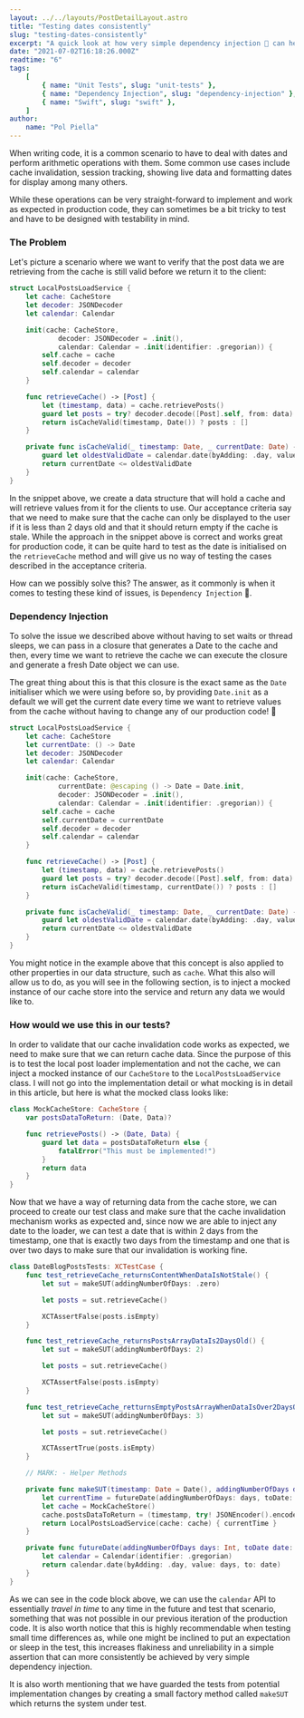```yaml
---
layout: ../../layouts/PostDetailLayout.astro
title: "Testing dates consistently"
slug: "testing-dates-consistently"
excerpt: "A quick look at how very simple dependency injection 💉 can help testing date differences using cache invalidation as an example."
date: "2021-07-02T16:18:26.000Z"
readtime: "6"
tags:
    [
        { name: "Unit Tests", slug: "unit-tests" },
        { name: "Dependency Injection", slug: "dependency-injection" },
        { name: "Swift", slug: "swift" },
    ]
author:
    name: "Pol Piella"
---
```


When writing code, it is a common scenario to have to deal with dates and perform arithmetic operations with them. Some common use cases include cache invalidation, session tracking, showing live data and formatting dates for display among many others.

While these operations can be very straight-forward to implement and work as expected in production code, they can sometimes be a bit tricky to test and have to be designed with testability in mind.

### The Problem

Let's picture a scenario where we want to verify that the post data we are retrieving from the cache is still valid before we return it to the client:

```swift
struct LocalPostsLoadService {
    let cache: CacheStore
    let decoder: JSONDecoder
    let calendar: Calendar

    init(cache: CacheStore,
            decoder: JSONDecoder = .init(),
            calendar: Calendar = .init(identifier: .gregorian)) {
        self.cache = cache
        self.decoder = decoder
        self.calendar = calendar
    }

    func retrieveCache() -> [Post] {
        let (timestamp, data) = cache.retrievePosts()
        guard let posts = try? decoder.decode([Post].self, from: data) else { return [] }
        return isCacheValid(timestamp, Date()) ? posts : []
    }

    private func isCacheValid(_ timestamp: Date, _ currentDate: Date) -> Bool {
        guard let oldestValidDate = calendar.date(byAdding: .day, value: 2, to: timestamp) else { return false }
        return currentDate <= oldestValidDate
    }
}
```

In the snippet above, we create a data structure that will hold a cache and will retrieve values from it for the clients to use. Our acceptance criteria say that we need to make sure that the cache can only be displayed to the user if it is less than 2 days old and that it should return empty if the cache is stale. While the approach in the snippet above is correct and works great for production code, it can be quite hard to test as the date is initialised on the `retrieveCache` method and will give us no way of testing the cases described in the acceptance criteria.

How can we possibly solve this? The answer, as it commonly is when it comes to testing these kind of issues, is `Dependency Injection` 💉.

### Dependency Injection

To solve the issue we described above without having to set waits or thread sleeps, we can pass in a closure that generates a Date to the cache and then, every time we want to retrieve the cache we can execute the closure and generate a fresh Date object we can use.

The great thing about this is that this closure is the exact same as the `Date` initialiser which we were using before so, by providing `Date.init` as a default we will get the current date every time we want to retrieve values from the cache without having to change any of our production code! 🎉

```swift
struct LocalPostsLoadService {
    let cache: CacheStore
    let currentDate: () -> Date
    let decoder: JSONDecoder
    let calendar: Calendar

    init(cache: CacheStore,
            currentDate: @escaping () -> Date = Date.init,
            decoder: JSONDecoder = .init(),
            calendar: Calendar = .init(identifier: .gregorian)) {
        self.cache = cache
        self.currentDate = currentDate
        self.decoder = decoder
        self.calendar = calendar
    }

    func retrieveCache() -> [Post] {
        let (timestamp, data) = cache.retrievePosts()
        guard let posts = try? decoder.decode([Post].self, from: data) else { return [] }
        return isCacheValid(timestamp, currentDate()) ? posts : []
    }

    private func isCacheValid(_ timestamp: Date, _ currentDate: Date) -> Bool {
        guard let oldestValidDate = calendar.date(byAdding: .day, value: 2, to: timestamp) else { return false }
        return currentDate <= oldestValidDate
    }
}
```

You might notice in the example above that this concept is also applied to other properties in our data structure, such as `cache`. What this also will allow us to do, as you will see in the following section, is to inject a mocked instance of our cache store into the service and return any data we would like to.

### How would we use this in our tests?

In order to validate that our cache invalidation code works as expected, we need to make sure that we can return cache data. Since the purpose of this is to test the local post loader implementation and not the cache, we can inject a mocked instance of our `CacheStore` to the `LocalPostsLoadService` class. I will not go into the implementation detail or what mocking is in detail in this article, but here is what the mocked class looks like:

```swift
class MockCacheStore: CacheStore {
    var postsDataToReturn: (Date, Data)?

    func retrievePosts() -> (Date, Data) {
        guard let data = postsDataToReturn else {
            fatalError("This must be implemented!")
        }
        return data
    }
}
```

Now that we have a way of returning data from the cache store, we can proceed to create our test class and make sure that the cache invalidation mechanism works as expected and, since now we are able to inject any date to the loader, we can test a date that is within 2 days from the timestamp, one that is exactly two days from the timestamp and one that is over two days to make sure that our invalidation is working fine.

```swift
class DateBlogPostsTests: XCTestCase {
    func test_retrieveCache_returnsContentWhenDataIsNotStale() {
        let sut = makeSUT(addingNumberOfDays: .zero)

        let posts = sut.retrieveCache()

        XCTAssertFalse(posts.isEmpty)
    }

    func test_retrieveCache_returnsPostsArrayDataIs2DaysOld() {
        let sut = makeSUT(addingNumberOfDays: 2)

        let posts = sut.retrieveCache()

        XCTAssertFalse(posts.isEmpty)
    }

    func test_retrieveCache_retturnsEmptyPostsArrayWhenDataIsOver2DaysOld() {
        let sut = makeSUT(addingNumberOfDays: 3)

        let posts = sut.retrieveCache()

        XCTAssertTrue(posts.isEmpty)
    }

    // MARK: - Helper Methods

    private func makeSUT(timestamp: Date = Date(), addingNumberOfDays days: Int, posts: [Post] = [Post()]) -> LocalPostsLoadService {
        let currentTime = futureDate(addingNumberOfDays: days, toDate: timestamp)!
        let cache = MockCacheStore()
        cache.postsDataToReturn = (timestamp, try! JSONEncoder().encode(posts))
        return LocalPostsLoadService(cache: cache) { currentTime }
    }

    private func futureDate(addingNumberOfDays days: Int, toDate date: Date) -> Date? {
        let calendar = Calendar(identifier: .gregorian)
        return calendar.date(byAdding: .day, value: days, to: date)
    }
}
```

As we can see in the code block above, we can use the `calendar` API to essentially _travel in time_ to any time in the future and test that scenario, something that was not possible in our previous iteration of the production code. It is also worth notice that this is highly recommendable when testing small time differences as, while one might be inclined to put an expectation or sleep in the test, this increases flakiness and unreliability in a simple assertion that can more consistently be achieved by very simple dependency injection.

It is also worth mentioning that we have guarded the tests from potential implementation changes by creating a small factory method called `makeSUT` which returns the system under test.
